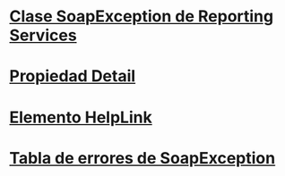 # [Clase SoapException de Reporting Services](reporting-services-soapexception-class.md)
# [Propiedad Detail](detail-property.md)
# [Elemento HelpLink](helplink-element.md)
# [Tabla de errores de SoapException](soapexception-errors-table.md)
